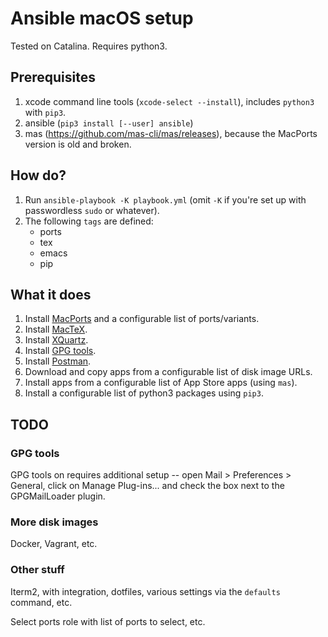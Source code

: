 # Ansible macOS setup

Tested on Catalina. Requires python3.

## Prerequisites

1. xcode command line tools (`xcode-select --install`), includes `python3` with `pip3`.
1. ansible (`pip3 install [--user] ansible`)
1. mas (https://github.com/mas-cli/mas/releases), because the MacPorts version is old and broken.


## How do?

1. Run `ansible-playbook -K playbook.yml` (omit `-K` if you're set up with passwordless `sudo` or whatever).
1. The following `tags` are defined:
    - ports
    - tex
    - emacs
    - pip

## What it does

1. Install [MacPorts](https://www.macports.org/) and a configurable list of ports/variants.
1. Install [MacTeX](https://www.tug.org/mactex/).
1. Install [XQuartz](https://www.xquartz.org/).
1. Install [GPG tools](https://gpgtools.org/).
1. Install [Postman](https://www.postman.com/).
1. Download and copy apps from a configurable list of disk image URLs. 
1. Install apps from a configurable list of App Store apps (using `mas`).
1. Install a configurable list of python3 packages using `pip3`.


## TODO

### GPG tools

GPG tools on requires additional setup -- open Mail > Preferences > General, click on Manage Plug-ins...
and check the box next to the GPGMailLoader plugin.

### More disk images

Docker, Vagrant, etc.


### Other stuff

Iterm2, with integration, dotfiles, various settings via the `defaults` command, etc.

Select ports role with list of ports to select, etc.